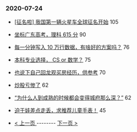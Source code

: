 ### 2020-07-24 
- [[征名啦] 我国第一辆火星车全球征名开始](https://www.v2ex.com/t/692779) 105
- [坐标广东高考，理科 615 分](https://www.v2ex.com/t/692727) 90
- [每一分钟写入 10 万行数据，有啥好的方案吗？](https://www.v2ex.com/t/692634) 76
- [本科专业选择， CS or 数学？](https://www.v2ex.com/t/692638) 75
- [也说下自己回龙观买房经历，供参考](https://www.v2ex.com/t/692633) 70
- [炒股亏惨了](https://www.v2ex.com/t/692819) 62
- [“为什么人到成熟的时候都会变得城府那么深？”](https://www.v2ex.com/t/692689) 62
- [迫于娃差点走丢，求推荐儿童手表！](https://www.v2ex.com/t/692777) 45 

- [ < 上一页 ](https://github.com/able8/v2ex-hot-record/blob/master/2020-07-23.md) -------- [ 下一页 > ](https://github.com/able8/v2ex-hot-record/blob/master/2020-07-25.md)